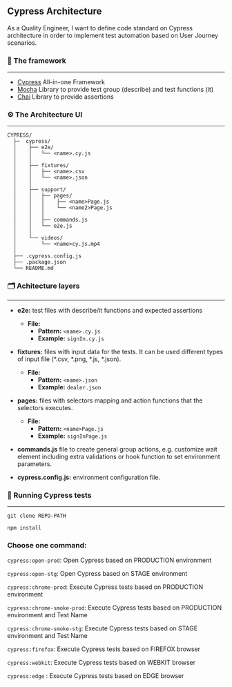 ## Cypress Architecture
As a Quality Engineer, I want to define code standard on Cypress architecture in order to implement test automation based on User Journey scenarios.
### 🧩 The framework
-----------------------
* [Cypress](https://www.cypress.io/) All-in-one Framework
* [Mocha](https://mochajs.org/) Library to provide test group (describe) and test functions (it)
* [Chai](https://www.chaijs.com/) Library to provide assertions

### ⚙️ The Architecture UI
-----------------------
```
CYPRESS/
  ├─  cypress/
  │    ├── e2e/
  │    │   └── <name>.cy.js  
  │    │
  │    ├── fixtures/
  │    │   ├── <name>.csv
  │    │   └── <name>.json  
  │    │
  │    ├── support/
  │    │   ├── pages/
  │    │   │    ├── <name>Page.js
  │    │   │    └── <name2>Page.js
  │    │   │ 
  │    │   ├── commands.js
  │    │   └── e2e.js   
  │    │
  │    └── videos/
  │        └── <name>cy.js.mp4        
  │    
  ├── .cypress.config.js  
  ├── .package.json   
  └── README.md
```

### 🗂️ Achitecture layers
-----------------------

- **e2e:** test files with describe/it functions and expected assertions
  - **File:** 
    - **Pattern:** `<name>.cy.js`
    - **Example:** `signIn.cy.js`


- **fixtures:** files with input data for the tests. It can be used different types of input file (*.csv, *.png, *.js, *.json).
    - **File:** 
      - **Pattern:** `<name>.json`
      - **Example:** `dealer.json`


- **pages:** files with selectors mapping and action functions that the selectors executes.
  - **File:** 
    - **Pattern:** `<name>Page.js`
    - **Example:** `signInPage.js`


- **commands.js** file to create general group actions, e.g. customize wait element including extra validations or hook function to set environment parameters.


- **cypress.config.js:** environment configuration file.

### 🚀 Running Cypress tests
-----------------------

`git clone REPO-PATH`

`npm install`


### Choose one command:

`cypress:open-prod`: Open Cypress based on PRODUCTION environment

`cypress:open-stg`: Open Cypress based on STAGE environment

`cypress:chrome-prod`: Execute Cypress tests based on PRODUCTION environment

`cypress:chrome-smoke-prod`: Execute Cypress tests based on PRODUCTION environment and Test Name

`cypress:chrome-smoke-stg`: Execute Cypress tests based on STAGE environment and Test Name

`cypress:firefox`: Execute Cypress tests based on FIREFOX browser

`cypress:webkit`: Execute Cypress tests based on WEBKIT browser

`cypress:edge` : Execute Cypress tests based on EDGE browser
